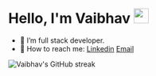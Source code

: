# Hello, I'm Vaibhav <img src="https://raw.githubusercontent.com/MartinHeinz/MartinHeinz/master/wave.gif" width="30px" height="30px" /> 

  - 💞️ I’m full stack developer.
  - 🤔 How to reach me: [Linkedin](https://www.linkedin.com/in/vaibhavh) [Email](mailto:vaibhavharsoda77@gmail.com)


![Vaibhav's GitHub streak](https://github-readme-streak-stats.herokuapp.com/?user=vaibhavharsoda&background=24292f&border=373e47&stroke=373e47&currStreakNum=adbac7&sideNums=adbac7&sideLabels=adbac7&dates=adbac7&ring=7cfe9e&currStreakLabel=7cfe9e&fire=213658k)
